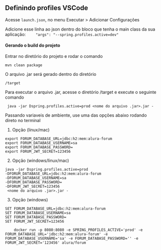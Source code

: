 ## Definindo profiles VSCode ## 

Acesse ``` launch.json ```, no menu Executar > Adicionar Configurações 

Adicione esse linha ao json dentro do bloco que tenha o main class da sua aplicação: 
```     "args": "--spring.profiles.active=dev" ``` 


#### Gerando o build do projeto ####
<p>Entrar no diretório do projeto e rodar o comando</p>

``` mvn clean package ```

<p>O arquivo .jar será gerado dentro do diretório 

``` /target ``` </p>

<p>Para executar o arquivo .jar, acesse o diretório /target e execute o seguinte comando</p>


``` java -jar Dspring.profiles.active=prod <nome do arquivo .jar>.jar -```

Passando variaveis de ambiente, use uma das opções abaixo rodando direto no terminal

1. Opção  (linux/mac)
```
export FORUM_DATABASE_URL=jdbc:h2:mem:alura-forum
export FORUM_DATABASE_USERNAME=sa
export FORUM_DATABASE_PASSWORD=
export FORUM_JWT_SECRET=123456

``` 

2. Opção (windows/linux/mac)
```
java -jar Dspring.profiles.active=prod 
-DFORUM_DATABASE_URL=jdbc:h2:mem:alura-forum
-DFORUM_DATABASE_USERNAME=sa
-DFORUM_DATABASE_PASSWORD=
-DFORUM_JWT_SECRET=123456
 <nome do arquivo .jar>.jar - 
```

3. Opção (windows)
```
SET FORUM_DATABASE_URL=jdbc:h2:mem:alura-forum
SET FORUM_DATABASE_USERNAME=sa
SET FORUM_DATABASE_PASSWORD=
SET FORUM_JWT_SECRET=123456
```

``` 
    docker run -p 8080:8080 -e SPRING_PROFILES_ACTIVE='prod' -e FORUM_DATABASE_URL='jdbc:h2:mem:alura-forum' -e FORUM_DATABASE_USERNAME='sa' -e FORUM_DATABASE_PASSWORD='' -e FORUM_JWT_SECRET='123456' alura/forum

```



